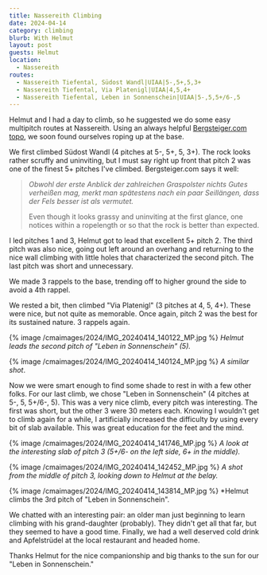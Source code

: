 ```yaml
---
title: Nassereith Climbing
date: 2024-04-14
category: climbing
blurb: With Helmut
layout: post
guests: Helmut
location:
  - Nassereith
routes:
  - Nassereith Tiefental, Südost Wandl|UIAA|5-,5+,5,3+
  - Nassereith Tiefental, Via Platenigl|UIAA|4,5,4+
  - Nassereith Tiefental, Leben in Sonnenschein|UIAA|5-,5,5+/6-,5
---
```


Helmut and I had a day to climb, so he suggested we do some easy multipitch
routes at Nassereith. Using an always helpful [Bergsteiger.com topo](https://www.bergsteigen.com/touren/klettern/gamspfeiler-tiefental-in-nassereith/),
we soon found ourselves roping up at the base.

We first climbed Südost Wandl (4 pitches at 5-, 5+, 5, 3+). The rock looks
rather scruffy and uninviting, but I must say right up front that pitch 2
was one of the finest 5+ pitches I've climbed. Bergsteiger.com says it well:

> *Obwohl der erste Anblick der zahlreichen Graspolster nichts Gutes verheißen mag, merkt man spätestens nach ein paar Seillängen, dass der Fels besser ist als vermutet.*
>
> Even though it looks grassy and uninviting at the first glance, one notices
> within a ropelength or so that the rock is better than expected.

I led pitches 1 and 3, Helmut got to lead that excellent 5+ pitch 2. The third
pitch was also nice, going out left around an overhang and returning to the
nice wall climbing with little holes that characterized the second pitch.
The last pitch was short and unnecessary.

We made 3 rappels to the base, trending off to higher ground the side to avoid a 4th
rappel.

We rested a bit, then climbed "Via Platenigl" (3 pitches at 4, 5, 4+).
These were nice, but not quite as memorable. Once again, pitch 2 was the best
for its sustained nature. 3 rappels again.

{% image /cmaimages/2024/IMG_20240414_140122_MP.jpg %}
*Helmut leads the second pitch of "Leben in Sonnenschein" (5).*

{% image /cmaimages/2024/IMG_20240414_140124_MP.jpg %}
*A similar shot*.

Now we were smart enough to find some shade to rest in with a few other folks.
For our last climb, we chose "Leben in Sonnenschein" (4 pitches at 5-, 5, 5+/6-, 5).
This was a very nice climb, every pitch was interesting. The first was short,
but the other 3 were 30 meters each. Knowing I wouldn't get to climb again
for a while, I artificially increased the difficulty by using every bit of
slab available. This was great education for the feet and the mind.

{% image /cmaimages/2024/IMG_20240414_141746_MP.jpg %}
*A look at the interesting slab of pitch 3 (5+/6- on the left side, 6+ in
the middle).*

{% image /cmaimages/2024/IMG_20240414_142452_MP.jpg %}
*A shot from the middle of pitch 3, looking down to Helmut at the belay.*

{% image /cmaimages/2024/IMG_20240414_143814_MP.jpg %}
*Helmut climbs the 3rd pitch of "Leben in Sonnenschein".

We chatted with an interesting pair: an older man just beginning to learn
climbing with his grand-daughter (probably). They didn't get all that far,
but they seemed to have a good time.
Finally, we had a well deserved cold drink and Apfelstrüdel at the local restaurant
and headed home.

Thanks Helmut for the nice companionship and big thanks to the sun for our
"Leben in Sonnenschein."

